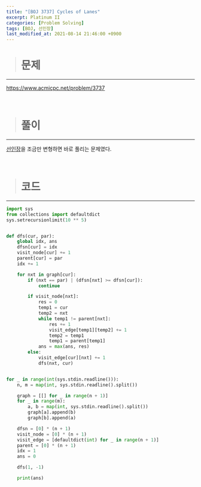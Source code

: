 ```yaml
---
title: "[BOJ 3737] Cycles of Lanes"
excerpt: Platinum II
categories: [Problem Solving]
tags: [BOJ, 선인장]
last_modified_at: 2021-08-14 21:46:00 +0900
---
```


> # 문제
---

[<u>https://www.acmicpc.net/problem/3737</u>](https://www.acmicpc.net/problem/3737)

<br>

> # 풀이
---

[<u>선인장</u>](https://cael0.github.io/problem%20solving/BOJ2111/)을 조금만 변형하면 바로 풀리는 문제였다.

<br>

> # 코드
---

```python
import sys
from collections import defaultdict
sys.setrecursionlimit(10 ** 5)


def dfs(cur, par):
    global idx, ans
    dfsn[cur] = idx
    visit_node[cur] += 1
    parent[cur] = par
    idx += 1

    for nxt in graph[cur]:
        if (nxt == par) | (dfsn[nxt] >= dfsn[cur]):
            continue

        if visit_node[nxt]:
            res = 0
            temp1 = cur
            temp2 = nxt
            while temp1 != parent[nxt]:
                res += 1
                visit_edge[temp1][temp2] += 1
                temp2 = temp1
                temp1 = parent[temp1]
            ans = max(ans, res)
        else:
            visit_edge[cur][nxt] += 1
            dfs(nxt, cur)


for _ in range(int(sys.stdin.readline())):
    n, m = map(int, sys.stdin.readline().split())

    graph = [[] for _ in range(n + 1)]
    for _ in range(m):
        a, b = map(int, sys.stdin.readline().split())
        graph[a].append(b)
        graph[b].append(a)

    dfsn = [0] * (n + 1)
    visit_node = [0] * (n + 1)
    visit_edge = [defaultdict(int) for _ in range(n + 1)]
    parent = [0] * (n + 1)
    idx = 1
    ans = 0

    dfs(1, -1)

    print(ans)
```